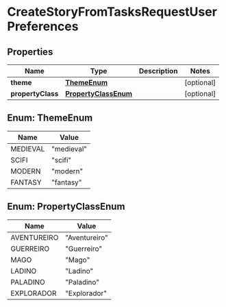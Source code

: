 

# CreateStoryFromTasksRequestUserPreferences


## Properties

| Name | Type | Description | Notes |
|------------ | ------------- | ------------- | -------------|
|**theme** | [**ThemeEnum**](#ThemeEnum) |  |  [optional] |
|**propertyClass** | [**PropertyClassEnum**](#PropertyClassEnum) |  |  [optional] |



## Enum: ThemeEnum

| Name | Value |
|---- | -----|
| MEDIEVAL | &quot;medieval&quot; |
| SCIFI | &quot;scifi&quot; |
| MODERN | &quot;modern&quot; |
| FANTASY | &quot;fantasy&quot; |



## Enum: PropertyClassEnum

| Name | Value |
|---- | -----|
| AVENTUREIRO | &quot;Aventureiro&quot; |
| GUERREIRO | &quot;Guerreiro&quot; |
| MAGO | &quot;Mago&quot; |
| LADINO | &quot;Ladino&quot; |
| PALADINO | &quot;Paladino&quot; |
| EXPLORADOR | &quot;Explorador&quot; |



